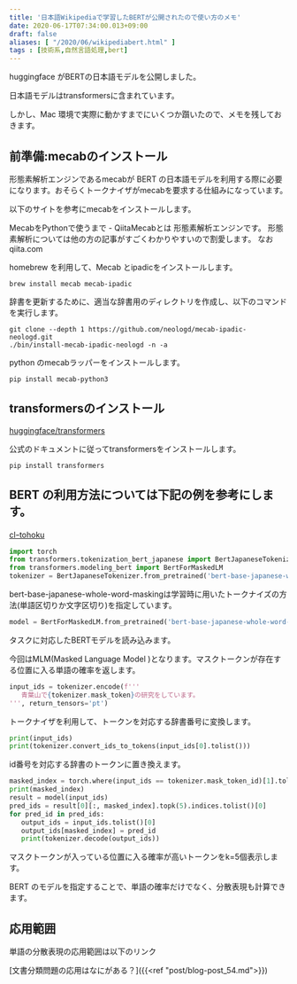 ```yaml
---
title: '日本語Wikipediaで学習したBERTが公開されたので使い方のメモ'
date: 2020-06-17T07:34:00.013+09:00
draft: false
aliases: [ "/2020/06/wikipediabert.html" ]
tags : [技術系,自然言語処理,bert]
---
```



huggingface がBERTの日本語モデルを公開しました。

日本語モデルはtransformersに含まれています。

しかし、Mac 環境で実際に動かすまでにいくつか躓いたので、メモを残しておきます。

## 前準備:mecabのインストール[](#前準備:mecabのインストール "前準備:mecabのインストール")


形態素解析エンジンであるmecabが BERT の日本語モデルを利用する際に必要になります。おそらくトークナイザがmecabを要求する仕組みになっています。

以下のサイトを参考にmecabをインストールします。

MecabをPythonで使うまで - QiitaMecabとは 形態素解析エンジンです。 形態素解析については他の方の記事がすごくわかりやすいので割愛します。 なお qiita.com

homebrew を利用して、Mecab とipadicをインストールします。

```
brew install mecab mecab-ipadic
```

辞書を更新するために、適当な辞書用のディレクトリを作成し、以下のコマンドを実行します。

```
git clone --depth 1 https://github.com/neologd/mecab-ipadic-neologd.git  
./bin/install-mecab-ipadic-neologd -n -a
```

python のmecabラッパーをインストールします。

```
pip install mecab-python3
```

## transformersのインストール[](#transformersのインストール "transformersのインストール")


[huggingface/transformers](https://github.com/huggingface/transformers)

公式のドキュメントに従ってtransformersをインストールします。

```
pip install transformers
```

## BERT の利用方法については下記の例を参考にします。[](#BERT_の利用方法については下記の例を参考にします。 "BERT_の利用方法については下記の例を参考にします。")


[clｰtohoku](https://github.com/cl-tohoku/bert-japanese)

```python
import torch  
from transformers.tokenization_bert_japanese import BertJapaneseTokenizer  
from transformers.modeling_bert import BertForMaskedLM  
tokenizer = BertJapaneseTokenizer.from_pretrained('bert-base-japanese-whole-word-masking
```

bert-base-japanese-whole-word-maskingは学習時に用いたトークナイズの方法(単語区切りか文字区切り)を指定しています。

```python
model = BertForMaskedLM.from_pretrained('bert-base-japanese-whole-word-masking')
```

タスクに対応したBERTモデルを読み込みます。

今回はMLM(Masked Language Model )となります。マスクトークンが存在する位置に入る単語の確率を返します。

```python
input_ids = tokenizer.encode(f'''  
   青葉山で{tokenizer.mask_token}の研究をしています。  
''', return_tensors='pt')
```

トークナイザを利用して、トークンを対応する辞書番号に変換します。

```python
print(input_ids)  
print(tokenizer.convert_ids_to_tokens(input_ids[0].tolist()))
```

id番号を対応する辞書のトークンに置き換えます。

```python
masked_index = torch.where(input_ids == tokenizer.mask_token_id)[1].tolist()[0]  
print(masked_index)  
result = model(input_ids)  
pred_ids = result[0][:, masked_index].topk(5).indices.tolist()[0]  
for pred_id in pred_ids:  
   output_ids = input_ids.tolist()[0]  
   output_ids[masked_index] = pred_id  
   print(tokenizer.decode(output_ids))
```

マスクトークンが入っている位置に入る確率が高いトークンをk=5個表示します。

BERT のモデルを指定することで、単語の確率だけでなく、分散表現も計算できます。

## 応用範囲[](#応用範囲 "応用範囲")


単語の分散表現の応用範囲は以下のリンク

[文書分類問題の応用はなにがある？]({{<ref "post/blog-post_54.md">}})
